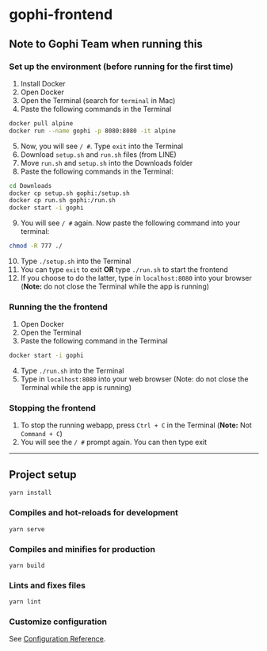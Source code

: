 # gophi-frontend

## Note to Gophi Team when running this

### Set up the environment (before running for the first time)

1. Install Docker
2. Open Docker
3. Open the Terminal (search for `terminal` in Mac)
4. Paste the following commands in the Terminal
```bash
docker pull alpine
docker run --name gophi -p 8080:8080 -it alpine
```
5. Now, you will see `/ #`. Type `exit` into the Terminal
6. Download `setup.sh` and `run.sh` files (from LINE)
7. Move `run.sh` and `setup.sh` into the Downloads folder
8. Paste the following commands in the Terminal:
```bash
cd Downloads
docker cp setup.sh gophi:/setup.sh
docker cp run.sh gophi:/run.sh
docker start -i gophi
```
9. You will see `/ #` again. Now paste the following command into your terminal:
```bash
chmod -R 777 ./
```
10. Type `./setup.sh` into the Terminal
11. You can type `exit` to exit   **OR**   type `./run.sh` to start the frontend
12. If you choose to do the latter, type in `localhost:8080` into your browser (**Note:** do not close the Terminal while the app is running)

### Running the the frontend

1. Open Docker
2. Open the Terminal 
3. Paste the following command in the Terminal
```bash
docker start -i gophi
```
4. Type `./run.sh` into the Terminal
5. Type in `localhost:8080` into your web browser (Note: do not close the Terminal while the app is running)

### Stopping the frontend

1. To stop the running webapp, press `Ctrl + C` in the Terminal (**Note:** Not `Command + C`)
2. You will see the `/ #` prompt again. You can then type exit


<hr/>

## Project setup
```
yarn install
```

### Compiles and hot-reloads for development
```
yarn serve
```

### Compiles and minifies for production
```
yarn build
```

### Lints and fixes files
```
yarn lint
```

### Customize configuration
See [Configuration Reference](https://cli.vuejs.org/config/).
